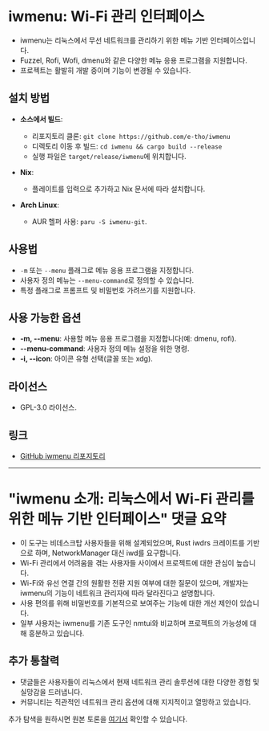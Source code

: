 # iwmenu: Wi-Fi 관리 인터페이스

- iwmenu는 리눅스에서 무선 네트워크를 관리하기 위한 메뉴 기반 인터페이스입니다.
- Fuzzel, Rofi, Wofi, dmenu와 같은 다양한 메뉴 응용 프로그램을 지원합니다.
- 프로젝트는 활발히 개발 중이며 기능이 변경될 수 있습니다.

## 설치 방법
- **소스에서 빌드**:
  - 리포지토리 클론: `git clone https://github.com/e-tho/iwmenu`
  - 디렉토리 이동 후 빌드: `cd iwmenu && cargo build --release`
  - 실행 파일은 `target/release/iwmenu`에 위치합니다.

- **Nix**:
  - 플레이트를 입력으로 추가하고 Nix 문서에 따라 설치합니다.

- **Arch Linux**:
  - AUR 헬퍼 사용: `paru -S iwmenu-git`.

## 사용법
- `-m` 또는 `--menu` 플래그로 메뉴 응용 프로그램을 지정합니다.
- 사용자 정의 메뉴는 `--menu-command`로 정의할 수 있습니다.
- 특정 플래그로 프롬프트 및 비밀번호 가려쓰기를 지원합니다.

## 사용 가능한 옵션
- **-m, --menu**: 사용할 메뉴 응용 프로그램을 지정합니다(예: dmenu, rofi).
- **--menu-command**: 사용자 정의 메뉴 설정을 위한 명령.
- **-i, --icon**: 아이콘 유형 선택(글꼴 또는 xdg).

## 라이선스
- GPL-3.0 라이선스.

## 링크
- [GitHub iwmenu 리포지토리](https://github.com/e-tho/iwmenu)

---

# "iwmenu 소개: 리눅스에서 Wi-Fi 관리를 위한 메뉴 기반 인터페이스" 댓글 요약

- 이 도구는 비데스크탑 사용자들을 위해 설계되었으며, Rust iwdrs 크레이트를 기반으로 하며, NetworkManager 대신 iwd를 요구합니다.
- Wi-Fi 관리에서 어려움을 겪는 사용자들 사이에서 프로젝트에 대한 관심이 높습니다.
- Wi-Fi와 유선 연결 간의 원활한 전환 지원 여부에 대한 질문이 있으며, 개발자는 iwmenu의 기능이 네트워크 관리자에 따라 달라진다고 설명합니다.
- 사용 편의를 위해 비밀번호를 기본적으로 보여주는 기능에 대한 개선 제안이 있습니다.
- 일부 사용자는 iwmenu를 기존 도구인 nmtui와 비교하며 프로젝트의 가능성에 대해 흥분하고 있습니다.

## 추가 통찰력
- 댓글들은 사용자들이 리눅스에서 현재 네트워크 관리 솔루션에 대한 다양한 경험 및 실망감을 드러냅니다.
- 커뮤니티는 직관적인 네트워크 관리 옵션에 대해 지지적이고 열망하고 있습니다.

추가 탐색을 원하시면 원본 토론을 [여기서](https://github.com/e-tho/iwmenu) 확인할 수 있습니다.
